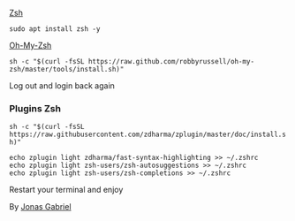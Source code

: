 [Zsh](https://github.com/robbyrussell/oh-my-zsh/wiki/Installing-ZSH)

`sudo apt install zsh -y`

[Oh-My-Zsh](https://ohmyz.sh/)

`sh -c "$(curl -fsSL https://raw.github.com/robbyrussell/oh-my-zsh/master/tools/install.sh)"`

Log out and login back again

### Plugins Zsh

`sh -c "$(curl -fsSL https://raw.githubusercontent.com/zdharma/zplugin/master/doc/install.sh)"`

```
echo zplugin light zdharma/fast-syntax-highlighting >> ~/.zshrc
echo zplugin light zsh-users/zsh-autosuggestions >> ~/.zshrc  
echo zplugin light zsh-users/zsh-completions >> ~/.zshrc
```

Restart your terminal and enjoy

By [Jonas Gabriel](https://github.com/jgalmeida93)

